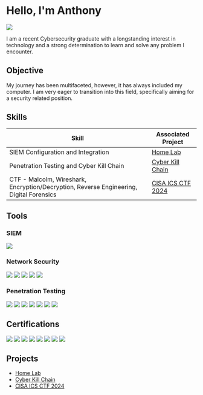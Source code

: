 # Hello, I'm Anthony
<a href="https://www.linkedin.com/in/anthony-arena-39420915b/" target="_blank"><img src="https://img.shields.io/badge/-LinkedIn-0072b1?&style=for-the-badge&logo=linkedin&logoColor=white" /></a>

I am a recent Cybersecurity graduate with a longstanding interest in technology and a strong determination to learn and solve any problem I encounter.

## Objective

My journey has been multifaceted, however, it has always included my computer. I am very eager to transition into this field, specifically aiming for a security related position.

## Skills

| Skill                                         | Associated Project         |
|-----------------------------------------------|----------------------------|
| SIEM Configuration and Integration            | <a href="https://github.com/AnthonyArena95/Home-Lab">Home Lab</a>|
| Penetration Testing and Cyber Kill Chain      | <a href="https://github.com/AnthonyArena95/Cyber-Kill-Chain">Cyber Kill Chain</a>|
| CTF - Malcolm, Wireshark, Encryption/Decryption, Reverse Engineering, Digital Forensics      | <a href="https://github.com/AnthonyArena95/CISA-ICS-CTF-2024">CISA ICS CTF 2024</a>|

## Tools

### SIEM
<div>
    <img src="https://img.shields.io/badge/-Wazuh-3595F9?&style=for-the-badge&logo=Wazuh&logoColor=white" />

</div>

### Network Security
<div>
    <img src="https://img.shields.io/badge/-Suricata-FFA500?&style=for-the-badge&logo=Suricata&logoColor=white" /> 
    <img src="https://img.shields.io/badge/-nmap-0000FF?&style=for-the-badge&logo=nmap&logoColor=white" /> 
    <img src="https://img.shields.io/badge/-Nessus_Essentials-3399FF?&style=for-the-badge&logo=Nessus&logoColor=white" />
    <img src="https://img.shields.io/badge/-Wireshark-1679A7?&style=for-the-badge&logo=Wireshark&logoColor=white" />
    <img src="https://img.shields.io/badge/-Malcolm-1E90FF?&style=for-the-badge&logo=Malcolm&logoColor=white" />

</div>

### Penetration Testing
<div>
    <img src="https://img.shields.io/badge/-Metasploit-3399FF?&style=for-the-badge&logo=Metasploit&logoColor=white" /> 
    <img src="https://img.shields.io/badge/-Kali_Linux-1A1A1A?&style=for-the-badge&logo=Kali_Linux&logoColor=white" />
    <img src="https://img.shields.io/badge/-John_the_Ripper-000000?&style=for-the-badge&logo=John_the_Ripper&logoColor=white" />
    <img src="https://img.shields.io/badge/-Hydra-FF0000?&style=for-the-badge&logo=Hydra&logoColor=white" />
    <img src="https://img.shields.io/badge/-Hashcat-FF6600?&style=for-the-badge&logo=Hashcat&logoColor=white" />
    <img src="https://img.shields.io/badge/-SQLMap-FF9900?&style=for-the-badge&logo=SQLMap&logoColor=white" />
    <img src="https://img.shields.io/badge/-Netcat-000000?&style=for-the-badge&logo=Netcat&logoColor=white" />

</div>

## Certifications
<div>
<img src="https://img.shields.io/badge/-Pentest%2B-FF0000?&style=for-the-badge&logo=CompTIA&logoColor=white" />
<img src="https://img.shields.io/badge/-CySA%2B-0000FF?&style=for-the-badge&logo=CompTIA&logoColor=white" />
<img src="https://img.shields.io/badge/-Security%2B-FF0000?&style=for-the-badge&logo=CompTIA&logoColor=white" />
<img src="https://img.shields.io/badge/-SSCP-008000?&style=for-the-badge&logo=ISC2&logoColor=white" />
<img src="https://img.shields.io/badge/-Network%2B-0000FF?&style=for-the-badge&logo=CompTIA&logoColor=white" />
<img src="https://img.shields.io/badge/-A%2B-FF0000?&style=for-the-badge&logo=CompTIA&logoColor=white" />
<img src="https://img.shields.io/badge/-ITIL%204%20Foundation-008000?&style=for-the-badge&logo=ITIL&logoColor=white" />
<img src="https://img.shields.io/badge/-Project%2B-FFA500?&style=for-the-badge&logo=CompTIA&logoColor=white" />
</div>

## Projects
- <a href="https://github.com/AnthonyArena95/Home-Lab">Home Lab</a>
- <a href="https://github.com/AnthonyArena95/Cyber-Kill-Chain">Cyber Kill Chain</a>
- <a href="https://github.com/AnthonyArena95/CISA-ICS-CTF-2024">CISA ICS CTF 2024</a>

